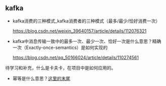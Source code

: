 ## kafka

- kafka消费的三种模式_kafka消费者的三种模式（最多/最少/恰好消费一次）

  https://blog.csdn.net/weixin_39640157/article/details/112076321

- kafka中消息传输一致中的最多一次、最少一次、恰好一次是什么意思？精确一次（Exactly-once-semantics）是如何实现的

  https://blog.csdn.net/qq_50166024/article/details/110274561



待学习和补充，什么是卡夫卡，在项目中是如何应用的。

- 幂等是什么意思？[这里的末尾](https://blog.csdn.net/qq_50166024/article/details/110274561)